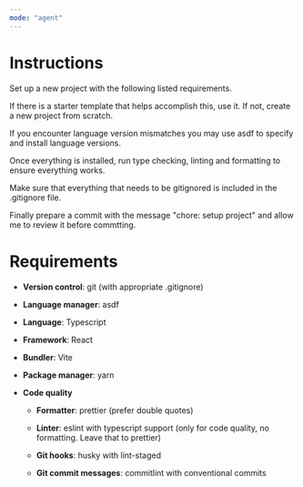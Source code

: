 ```yaml
---
mode: "agent"
---
```


# Instructions

Set up a new project with the following listed requirements.

If there is a starter template that helps accomplish this, use it. If not, create a new project from scratch.

If you encounter language version mismatches you may use asdf to specify and install language versions.

Once everything is installed, run type checking, linting and formatting to ensure everything works.

Make sure that everything that needs to be gitignored is included in the .gitignore file.

Finally prepare a commit with the message "chore: setup project" and allow me to review it before commtting.

# Requirements

- **Version control**: git (with appropriate .gitignore)

- **Language manager**: asdf

- **Language**: Typescript

- **Framework**: React

- **Bundler**: Vite

- **Package manager**: yarn

- **Code quality**

  - **Formatter**: prettier (prefer double quotes)

  - **Linter**: eslint with typescript support (only for code quality, no formatting. Leave that to prettier)

  - **Git hooks**: husky with lint-staged

  - **Git commit messages**: commitlint with conventional commits
